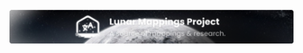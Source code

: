 ![Banner for Lunar Mappings Project](https://raw.githubusercontent.com/Lunar-Mapping-Project/.github/3369e44eea4df641891844436ccd4201360d230f/assets/banner.png)